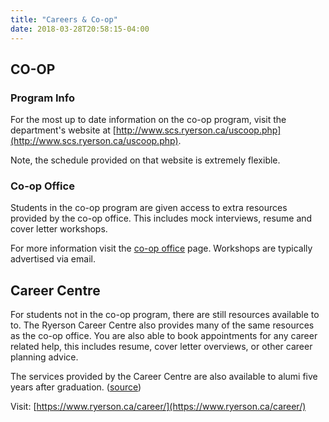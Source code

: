 ```yaml
---
title: "Careers & Co-op"
date: 2018-03-28T20:58:15-04:00
---
```



## CO-OP

### Program Info

For the most up to date information on the co-op program, visit the department's website at [http://www.scs.ryerson.ca/uscoop.php](http://www.scs.ryerson.ca/uscoop.php).

Note, the schedule provided on that website is extremely flexible.

### Co-op Office

Students in the co-op program are given access to extra resources provided by the co-op office. This includes mock interviews, resume and cover letter workshops.

For more information visit the [co-op office](https://www.ryerson.ca/co-op/) page. Workshops are typically advertised via email.


## Career Centre

For students not in the co-op program, there are still resources available to to. The Ryerson Career Centre also provides many of the same resources as the co-op office. You are also able to book appointments for any career related help, this includes resume, cover letter overviews, or other career planning advice. 

The services provided by the Career Centre are also available to alumi five years after graduation. ([source](https://www.ryerson.ca/career/alumni/))

Visit: [https://www.ryerson.ca/career/](https://www.ryerson.ca/career/)
